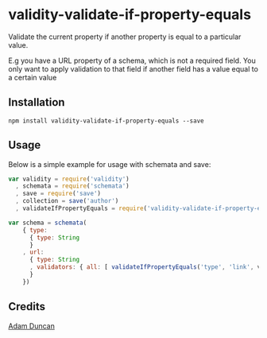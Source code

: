 # validity-validate-if-property-equals

Validate the current property if another property is equal to a particular value.

E.g you have a URL property of a schema, which is not a required field.
You only want to apply validation to that field if another field has a value equal to a certain value

## Installation

```
npm install validity-validate-if-property-equals --save
```

## Usage

Below is a simple example for usage with schemata and save:

``` js
var validity = require('validity')
  , schemata = require('schemata')
  , save = require('save')
  , collection = save('author')
  , validateIfPropertyEquals = require('validity-validate-if-property-equals')

var schema = schemata(
    { type:
      { type: String
      }
    , url:
      { type: String
      , validators: { all: [ validateIfPropertyEquals('type', 'link', validity.url) ] }
      }
    })

```

## Credits
[Adam Duncan](https://github.com/microadam/)
